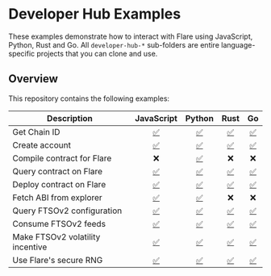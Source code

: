 # Developer Hub Examples

These examples demonstrate how to interact with Flare using JavaScript, Python, Rust and Go.
All `developer-hub-*` sub-folders are entire language-specific projects that you can clone and use.

## Overview

This repository contains the following examples:

| Description                      |                             JavaScript                              |                           Python                           |                               Rust                               |                           Go                           |
| -------------------------------- | :-----------------------------------------------------------------: | :--------------------------------------------------------: | :--------------------------------------------------------------: | :----------------------------------------------------: |
| Get Chain ID                     |          [✅](developer-hub-javascript/chain_id_flare.js)           |        [✅](developer-hub-python/chain_id_flare.py)        |        [✅](developer-hub-rust/src/bin/chain_id_flare.rs)        |        [✅](developer-hub-go/flare/chain_id.go)        |
| Create account                   |          [✅](developer-hub-javascript/create_account.js)           |        [✅](developer-hub-python/create_account.py)        |        [✅](developer-hub-rust/src/bin/create_account.rs)        |        [✅](developer-hub-go/create_account.go)        |
| Compile contract for Flare       |                                 ❌                                  |       [✅](developer-hub-python/compile_contract.py)       |                                ❌                                |                           ❌                           |
| Query contract on Flare          |         [✅](developer-hub-javascript/make_query_flare.js)          |       [✅](developer-hub-python/make_query_flare.py)       |       [✅](developer-hub-rust/src/bin/make_query_flare.rs)       |       [✅](developer-hub-go/flare/make_query.go)       |
| Deploy contract on Flare         |       [✅](developer-hub-javascript/deploy_contract_flare.js)       |    [✅](developer-hub-python/deploy_contract_flare.py)     |    [✅](developer-hub-rust/src/bin/deploy_contract_flare.rs)     |    [✅](developer-hub-go/flare/deploy_contract.go)     |
| Fetch ABI from explorer          |          [✅](developer-hub-javascript/fetch_abi_flare.js)          |       [✅](developer-hub-python/fetch_abi_flare.py)        |                                ❌                                |                           ❌                           |
| Query FTSOv2 configuration       |    [✅](developer-hub-javascript/ftsov2_config_coston2_web3.js)     |    [✅](developer-hub-python/ftsov2_config_coston2.py)     |    [✅](developer-hub-rust/src/bin/ftsov2_config_coston2.rs)     |    [✅](developer-hub-go/ftsov2_config_coston2.go)     |
| Consume FTSOv2 feeds             |   [✅](developer-hub-javascript/ftsov2_consumer_coston2_web3.js)    |   [✅](developer-hub-python/ftsov2_consumer_coston2.py)    |   [✅](developer-hub-rust/src/bin/ftsov2_consumer_coston2.rs)    |   [✅](developer-hub-go/ftsov2_consumer_coston2.go)    |
| Make FTSOv2 volatility incentive | [✅](developer-hub-javascript/volatility_incentive_coston2_web3.js) | [✅](developer-hub-python/volatility_incentive_coston2.py) | [✅](developer-hub-rust/src/bin/volatility_incentive_coston2.rs) | [✅](developer-hub-go/coston2/volatility_incentive.go) |
| Use Flare's secure RNG           |    [✅](developer-hub-javascript/secure_random_coston2_web3.js)     |    [✅](developer-hub-python/secure_random_coston2.py)     |    [✅](developer-hub-rust/src/bin/secure_random_coston2.rs)     |    [✅](developer-hub-go/coston2/secure_random.go)     |
